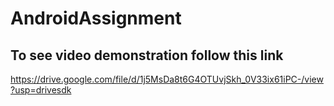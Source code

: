 # AndroidAssignment

## To see video demonstration follow this link

https://drive.google.com/file/d/1j5MsDa8t6G4OTUvjSkh_0V33ix61iPC-/view?usp=drivesdk
